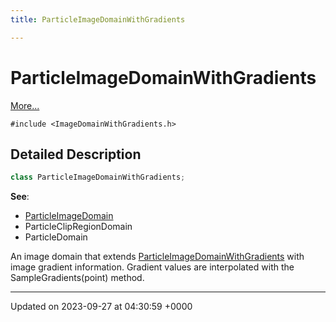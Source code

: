 ```yaml
---
title: ParticleImageDomainWithGradients

---
```


# ParticleImageDomainWithGradients



 [More...](#detailed-description)


`#include <ImageDomainWithGradients.h>`

## Detailed Description

```cpp
class ParticleImageDomainWithGradients;
```


**See**: 

  * [ParticleImageDomain](../Classes/classParticleImageDomain.md)
  * ParticleClipRegionDomain 
  * ParticleDomain 


An image domain that extends [ParticleImageDomainWithGradients](../Classes/classParticleImageDomainWithGradients.md) with image gradient information. Gradient values are interpolated with the SampleGradients(point) method.

-------------------------------

Updated on 2023-09-27 at 04:30:59 +0000